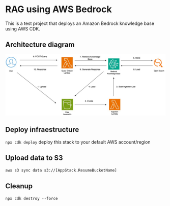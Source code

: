 # RAG using AWS Bedrock

This is a test project that deploys an Amazon Bedrock knowledge base using AWS CDK.

## Architecture diagram

![Architecture diagram](assets/RagBedrock.jpg "Architecture")

## Deploy infraestructure

`npx cdk deploy` deploy this stack to your default AWS account/region

## Upload data to S3

`aws s3 sync data s3://[AppStack.ResumeBucketName]`

## Cleanup

`npx cdk destroy --force`
